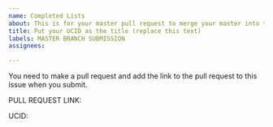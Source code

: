 ```yaml
---
name: Completed Lists
about: This is for your master pull request to merge your master into this repo.
title: Put your UCID as the title (replace this text)
labels: MASTER BRANCH SUBMISSION
assignees:

---
```


You need to make a pull request and add the link to the pull request to this issue when you submit.  

PULL REQUEST LINK:

UCID:
